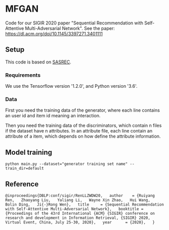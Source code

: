 # MFGAN
Code for our SIGIR 2020 paper "Sequential Recommendation with Self-Attentive Multi-Adversarial Network". 
See the paper: https://dl.acm.org/doi/10.1145/3397271.3401111

## Setup
This code is based on [SASREC](https://github.com/kang205/SASRec).

### Requirements
We use the Tensorflow version '1.2.0', and Python version '3.6'.

### Data
First you need the training data of the generator, where each line contains an user id and item id meaning an interaction. 

Then you need the training data of the discriminators, which contain n files if the dataset have n attributes. In an attribute file, each line contain an attribute of a item, which depends on how  define the attribute information.

## Model training
`python main.py --dataset="generator training set name" --train_dir=default`

## Reference
`@inproceedings{DBLP:conf/sigir/RenLLZWDW20,  
  author    = {Ruiyang Ren,  
               Zhaoyang Liu,  
               Yaliang Li,  
               Wayne Xin Zhao,  
               Hui Wang,  
               Bolin Ding,  
               Ji{-}Rong Wen},  
  title     = {Sequential Recommendation with Self-Attentive Multi-Adversarial Network},  
  booktitle = {Proceedings of the 43rd International {ACM} {SIGIR} conference on
               research and development in Information Retrieval, {SIGIR} 2020, Virtual
               Event, China, July 25-30, 2020},  
  year      = {2020},  
}`
